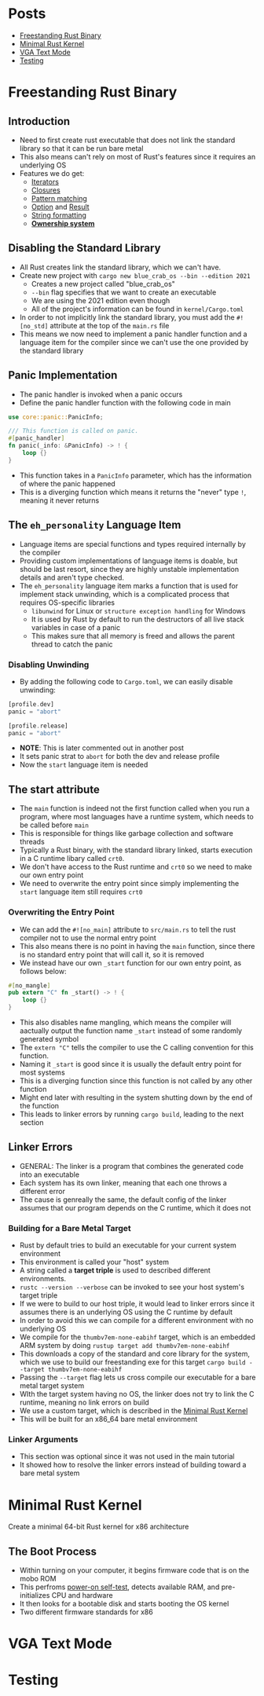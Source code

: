 # Posts
- [Freestanding Rust Binary](#freestanding-rust-binary)
- [Minimal Rust Kernel](#minimal-rust-kernel)
- [VGA Text Mode](#vga-text-mode)
- [Testing](#testing)
# Freestanding Rust Binary
## Introduction
- Need to first create rust executable that does not link the standard library so that it can be run bare metal
- This also means can't rely on most of Rust's features since it requires an underlying OS
- Features we do get:
    - [Iterators](https://doc.rust-lang.org/book/ch13-02-iterators.html)
    - [Closures](https://doc.rust-lang.org/book/ch13-01-closures.html)
    - [Pattern matching](https://doc.rust-lang.org/book/ch06-00-enums.html)
    - [Option](https://doc.rust-lang.org/core/option/) and [Result](https://doc.rust-lang.org/core/result/)
    - [String formatting](https://doc.rust-lang.org/core/macro.write.html)
    - **[Ownership system](https://doc.rust-lang.org/book/ch04-00-understanding-ownership.html)**
## Disabling the Standard Library
- All Rust creates link the standard library, which we can't have.
- Create new project with `cargo new blue_crab_os --bin --edition 2021`
    - Creates a new project called "blue_crab_os"
    - `--bin` flag specifies that we want to create an executable
    - We are using the 2021 edition even though
    - All of the project's information can be found in `kernel/Cargo.toml`
- In order to not implicitly link the standard library, you must add the `#![no_std]` attribute at the top of the `main.rs` file
- This means we now need to implement a panic handler function and a language item for the compiler since we can't use the one provided by the standard library
## Panic Implementation
- The panic handler is invoked when a panic occurs
- Define the panic handler function with the following code in main
```rust
use core::panic::PanicInfo;

/// This function is called on panic.
#[panic_handler]
fn panic(_info: &PanicInfo) -> ! {
    loop {}
}
```
- This function takes in a `PanicInfo` parameter, which has the information of where the panic happened
- This is a diverging function which means it returns the "never" type `!`, meaning it never returns
## The `eh_personality` Language Item
- Language items are special functions and types required internally by the compiler
- Providing custom implementations of language items is doable, but should be last resort, since they are highly unstable implementation details and aren't type checked.
- The `eh_personality` language item marks a function that is used for implement stack unwinding, which is a complicated process that requires OS-specific libraries
    - `libunwind` for Linux or `structure exception handling` for Windows
    - It is used by Rust by default to run the destructors of all live stack variables in case of a panic
    - This makes sure that all memory is freed and allows the parent thread to catch the panic
### Disabling Unwinding
- By adding the following code to `Cargo.toml`, we can easily disable unwinding:
```rust
[profile.dev]
panic = "abort"

[profile.release]
panic = "abort"
```
- **NOTE**: This is later commented out in another post
- It sets panic strat to `abort` for both the dev and release profile
- Now the `start` language item is needed
## The start attribute
- The `main` function is indeed not the first function called when you run a program, where most languages have a runtime system, which needs to be called before `main`
- This is responsible for things like garbage collection and software threads
- Typically a Rust binary, with the standard library linked, starts execution in a C runtime libary called `crt0`.
- We don't have access to the Rust runtime and `crt0` so we need to make our own entry point
- We need to overwrite the entry point since simply implementing the `start` language item still requires `crt0`
### Overwriting the Entry Point
- We can add the `#![no_main]` attribute to `src/main.rs` to tell the rust compiler not to use the normal entry point
- This also means there is no point in having the `main` function, since there is no standard entry point that will call it, so it is removed
- We instead have our own `_start` function for our own entry point, as follows below:
```rust
#[no_mangle]
pub extern "C" fn _start() -> ! {
    loop {}
}
```
- This also disables name mangling, which means the compiler will aactually output the function name `_start` instead of some randomly generated symbol
- The `extern "C"` tells the compiler to use the C calling convention for this function.
- Naming it `_start` is good since it is usually the default entry point for most systems
- This is a diverging function since this function is not called by any other function
- Might end later with resulting in the system shutting down by the end of the function
- This leads to linker errors by running `cargo build`, leading to the next section
## Linker Errors
- GENERAL: The linker is a program that combines the generated code into an executable
- Each system has its own linker, meaning that each one throws a different error
- The cause is genreally the same, the default config of the linker assumes that our program depends on the C runtime, which it does not
### Building for a Bare Metal Target
- Rust by default tries to build an executable for your current system environment
- This environment is called your "host" system
- A string called a **target triple** is used to described different environments.
- `rustc --version --verbose` can be invoked to see your host system's target triple
- If we were to build to our host triple, it would lead to linker errors since it assumes there is an underlying OS using the C runtime by default
- In order to avoid this we can compile for a different environment with no underlying OS
- We compile for the `thumbv7em-none-eabihf` target, which is an embedded ARM system by doing `rustup target add thumbv7em-none-eabihf`
- This downloads a copy of the standard and core library for the system, which we use to build our freestanding exe for this target `cargo build --target thumbv7em-none-eabihf`
- Passing the `--target` flag lets us cross compile our executable for a bare metal target system
- WIth the target system having no OS, the linker does not try to link the C runtime, meaning no link errors on build
- We use a custom target, which is described in the [Minimal Rust Kernel](#minimal-rust-kernel)
- This will be built for an x86_64 bare metal environment
### Linker Arguments
- This section was optional since it was not used in the main tutorial
- It showed how to resolve the linker errors instead of building toward a bare metal system
# Minimal Rust Kernel
Create a minimal 64-bit Rust kernel for x86 architecture
## The Boot Process
- Within turning on your computer, it begins firmware code that is on the mobo ROM
- This perfroms [power-on self-test](https://en.wikipedia.org/wiki/Power-on_self-test), detects available RAM, and pre-initializes CPU and hardware
- It then looks for a bootable disk and starts booting the OS kernel
- Two different firmware standards for x86
# VGA Text Mode
# Testing